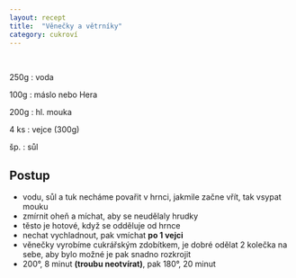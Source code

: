 ```yaml
---
layout: recept
title:  "Věnečky a větrníky"
category: cukroví
---
```


<br>

<div class="ingredience" markdown="1">

250g
: voda

100g
: máslo nebo Hera

200g
: hl. mouka

4 ks
: vejce (300g)

šp.
: sůl

</div>

## Postup

<div class="postup" markdown="1">  

- vodu, sůl a tuk necháme povařit v hrnci, jakmile začne vřít, tak vsypat mouku
- zmírnit oheň a míchat, aby se neudělaly hrudky
- těsto je hotové, když se odděluje od hrnce
- nechat vychladnout, pak vmíchat **po 1 vejci**
- věnečky vyrobíme cukrářským zdobítkem, je dobré odělat 2 kolečka na sebe, aby bylo možné je pak snadno rozkrojit
- 200°, 8 minut **(troubu neotvírat)**, pak 180°, 20 minut

</div>
